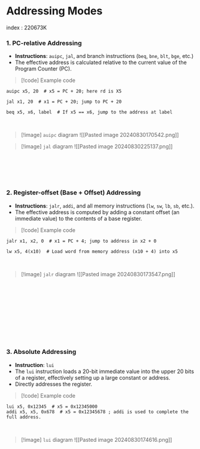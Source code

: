 
# Addressing Modes

index : 220673K
<br>

### 1. PC-relative Addressing

- **Instructions**: `auipc`, `jal`, and branch instructions (`beq`, `bne`, `blt`, `bge`, etc.)
- The effective address is calculated relative to the current value of the Program Counter (PC).


> [!code] Example code
```assembly
auipc x5, 20  # x5 = PC + 20; here rd is X5

jal x1, 20  # x1 = PC + 20; jump to PC + 20

beq x5, x6, label  # If x5 == x6, jump to the address at label
```

<br>

> [!image] `auipc` diagram
> ![[Pasted image 20240830170542.png]]

> [!image] `jal` diagram
> ![[Pasted image 20240830225137.png]]





<br>
<br>
<br>
<br>

### 2. Register-offset (Base + Offset) Addressing

- **Instructions**: `jalr`, `addi`, and all memory instructions (`lw`, `sw`, `lb`, `sb`, etc.).
- The effective address is computed by adding a constant offset (an immediate value) to the contents of a base register.


> [!code] Example code
```assembly
jalr x1, x2, 0  # x1 = PC + 4; jump to address in x2 + 0

lw x5, 4(x10)  # Load word from memory address (x10 + 4) into x5
```

<br>

> [!image] `jalr` diagram
> ![[Pasted image 20240830173547.png]]

<br>
<br>
<br>
<br>
<br>
<br>
<br>
<br>
<br>

### 3. Absolute Addressing

- **Instruction**: `lui`
- The `lui` instruction loads a 20-bit immediate value into the upper 20 bits of a register, effectively setting up a large constant or address.
- Directly addresses the register.

> [!code] Example code
```assembly
lui x5, 0x12345  # x5 = 0x12345000
addi x5, x5, 0x678  # x5 = 0x12345678 ; addi is used to complete the full address.
```

<br>

> [!image] `lui` diagram
> ![[Pasted image 20240830174616.png]]

